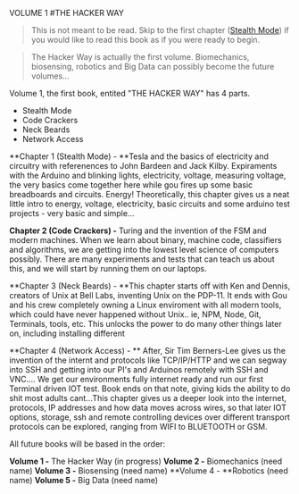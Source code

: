 
VOLUME 1
#THE HACKER WAY


> This is not meant to be read. Skip to the first chapter ([Stealth Mode](https://frangucc.gitbooks.io/gamifyed/content/stealth_mode.html)) if you would like to read this book as if you were ready to begin.

> The Hacker Way is actually the first volume. Biomechanics, biosensing, robotics and Big Data can possibly become the future volumes... 

Volume 1, the first book, entited "THE HACKER WAY" has 4 parts.

* Stealth Mode
* Code Crackers
* Neck Beards
* Network Access


**Chapter 1 (Stealth Mode) - **Tesla and the basics of electricity and circuitry with referenences to John Bardeen and Jack Kilby. Expiraments with the Arduino and blinking lights, electricity, voltage, measuring voltage, the very basics come together here while gou fires up some basic breadboards and circuits. Energy! Theoretically, this chapter gives us a neat little intro to energy, voltage, electricity, basic circuits and some arduino test projects - very basic and simple...

**Chapter 2 (Code Crackers) -** Turing and the invention of the FSM and modern machines. When we learn about binary, machine code, classifiers and algorithms, we are getting into the lowest level science of computers possibly. There are many experiments and tests that can teach us about this, and we will start by running them on our laptops. 

**Chapter 3 (Neck Beards) - **This chapter starts off with Ken and Dennis, creators of Unix at Bell Labs, inventing Unix on the PDP-11. It ends with Gou and his crew completely owning a Linux enviroment with all modern tools, which could have never happened without Unix.. ie, NPM, Node, Git, Terminals, tools, etc. This unlocks the power to do many other things later on, including installing different

**Chapter 4 (Network Access) - ** 
After, Sir Tim Berners-Lee gives us the invention of the internt and protocols like TCP/IP/HTTP and we can segway into SSH and getting into our PI's and Arduinos remotely with SSH and VNC.... We get our environments fully internet ready and run our first Terminal driven IOT test. Book ends on that note, giving kids the ability to do shit most adults cant...This chapter gives us a deeper look into the internet, protocols, IP addresses and how data moves across wires, so that later IOT options, storage, ssh and remote controlling devices over different transport protocols can be explored, ranging from WIFI to BLUETOOTH or GSM.


All future books will be based in the order:

**Volume 1 -** The Hacker Way (in progress)
**Volume 2 -** Biomechanics (need name)
**Volume 3 -** Biosensing (need name)
**Volume 4 - **Robotics (need name)
**Volume 5 -** Big Data (need name)



















